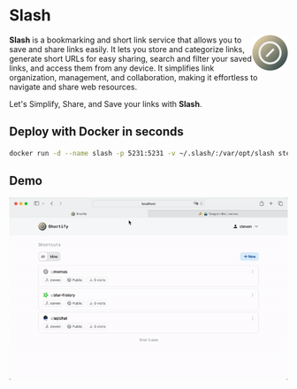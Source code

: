 # Slash

<img align="right" src="./resources/logo.png" height="64px" alt="logo">

**Slash** is a bookmarking and short link service that allows you to save and share links easily. It lets you store and categorize links, generate short URLs for easy sharing, search and filter your saved links, and access them from any device. It simplifies link organization, management, and collaboration, making it effortless to navigate and share web resources.

Let's Simplify, Share, and Save your links with **Slash**.

## Deploy with Docker in seconds

```bash
docker run -d --name slash -p 5231:5231 -v ~/.slash/:/var/opt/slash stevenlgtm/slash:latest
```

## Demo

![demo](./resources/demo.gif)
